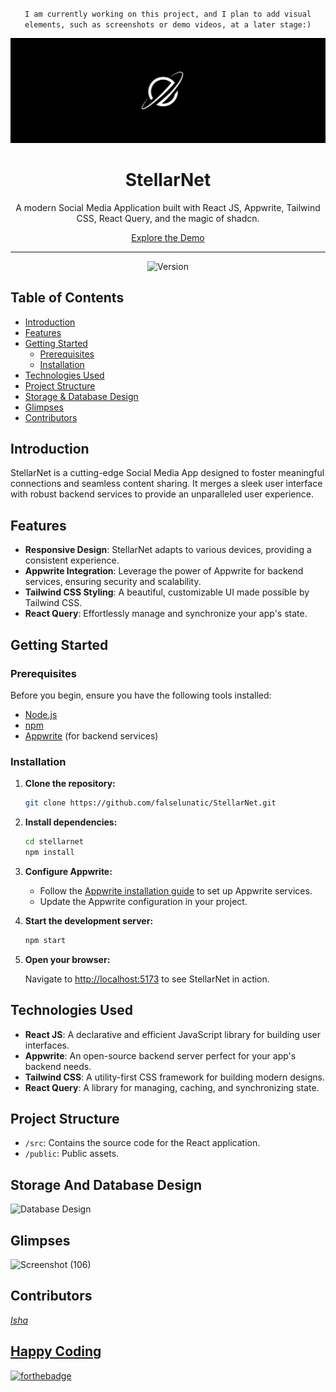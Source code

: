<div align="center">

  ` I am currently working on this project, and I plan to add visual elements, such as screenshots or demo videos, at a later stage:) `
  
  <img src="public/assets/images/logo for github readme.png" alt="StellarNet Logo">
  <h1>StellarNet</h1>
  <p>
    A modern Social Media Application built with React JS, Appwrite, Tailwind CSS, React Query, and the magic of shadcn.
  </p>
  <a href="https://github.com/falselunatic/stellarnet">Explore the Demo</a>
</div>

---

<p align="center">
  <img src="https://img.shields.io/badge/version-1.0.0-blue.svg" alt="Version">
<!--   <img src="https://img.shields.io/badge/license-MIT-green.svg" alt="License"> -->
</p>

## Table of Contents
- [Introduction](#introduction)
- [Features](#features)
- [Getting Started](#getting-started)
  - [Prerequisites](#prerequisites)
  - [Installation](#installation)
- [Technologies Used](#technologies-used)
- [Project Structure](#project-structure)
- [Storage & Database Design](#storage-and-database-design)
- [Glimpses](#glimpses)
- [Contributors](#contributors)

## Introduction

StellarNet is a cutting-edge Social Media App designed to foster meaningful connections and seamless content sharing. It merges a sleek user interface with robust backend services to provide an unparalleled user experience.

## Features

- **Responsive Design**: StellarNet adapts to various devices, providing a consistent experience.
- **Appwrite Integration**: Leverage the power of Appwrite for backend services, ensuring security and scalability.
- **Tailwind CSS Styling**: A beautiful, customizable UI made possible by Tailwind CSS.
- **React Query**: Effortlessly manage and synchronize your app's state.

## Getting Started

### Prerequisites

Before you begin, ensure you have the following tools installed:

- [Node.js](https://nodejs.org/)
- [npm](https://www.npmjs.com/)
- [Appwrite](https://appwrite.io/) (for backend services)

### Installation

1. **Clone the repository:**

    ```bash
    git clone https://github.com/falselunatic/StellarNet.git 
    ```

2. **Install dependencies:**

    ```bash
    cd stellarnet
    npm install
    ```

3. **Configure Appwrite:**

   - Follow the [Appwrite installation guide](https://appwrite.io/docs/installation) to set up Appwrite services.
   - Update the Appwrite configuration in your project.

4. **Start the development server:**

    ```bash
    npm start
    ```

5. **Open your browser:**

    Navigate to [http://localhost:5173](http://localhost:5173) to see StellarNet in action.

## Technologies Used

- **React JS**: A declarative and efficient JavaScript library for building user interfaces.
- **Appwrite**: An open-source backend server perfect for your app's backend needs.
- **Tailwind CSS**: A utility-first CSS framework for building modern designs.
- **React Query**: A library for managing, caching, and synchronizing state.

## Project Structure

- `/src`: Contains the source code for the React application.
- `/public`: Public assets.

## Storage And Database Design

<img width="1440" alt="Database Design" src="https://github.com/falselunatic/StellarNet/assets/97685305/8b5e6a99-42ef-4b6b-a0a7-d97c8dae6d45">

## Glimpses

![Screenshot (106)](https://github.com/falselunatic/StellarNet/assets/97685305/775a81c5-c793-483a-842e-a6c950c6fd9f)

## Contributors

<a href="https://github.com/falselunatic">
  <i> Isha </i><br/>

## Happy Coding

[![forthebadge](https://forthebadge.com/images/badges/built-with-love.svg)](https://forthebadge.com)

